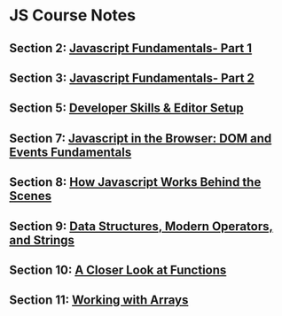 # JS Course Notes

## Section 2: [Javascript Fundamentals- Part 1](02-js-fundamentals-1.md)
## Section 3: [Javascript Fundamentals- Part 2](03-js-fundamentals-2.md)
## Section 5: [Developer Skills & Editor Setup](05-developer-skills.md)
## Section 7: [Javascript in the Browser: DOM and Events Fundamentals](07-js-in-browser.md)
## Section 8: [How Javascript Works Behind the Scenes](08-js-behind-scenes.md)
## Section 9: [Data Structures, Modern Operators, and Strings](09-data-structures)
## Section 10: [A Closer Look at Functions](10-functions.md )
## Section 11: [Working with Arrays](11-arrays.md)

